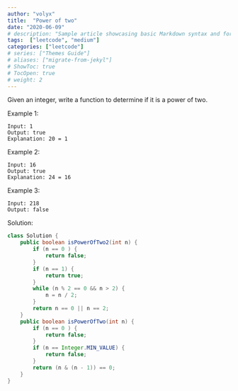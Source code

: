 ```yaml
---
author: "volyx"
title:  "Power of two"
date: "2020-06-09"
# description: "Sample article showcasing basic Markdown syntax and formatting for HTML elements."
tags:  ["leetcode", "medium"]
categories: ["leetcode"]
# series: ["Themes Guide"]
# aliases: ["migrate-from-jekyl"]
# ShowToc: true
# TocOpen: true
# weight: 2
---
```


Given an integer, write a function to determine if it is a power of two.

Example 1:
```
Input: 1
Output: true 
Explanation: 20 = 1
```

Example 2:
```
Input: 16
Output: true
Explanation: 24 = 16
```

Example 3:
```
Input: 218
Output: false
```


Solution:

```java
class Solution {
    public boolean isPowerOfTwo2(int n) {
        if (n == 0 ) {
            return false;
        }
        if (n == 1) {
            return true;
        }
        while (n % 2 == 0 && n > 2) {
            n = n / 2;
        }
        return n == 0 || n == 2;
    }
    public boolean isPowerOfTwo(int n) {
        if (n == 0 ) {
            return false;
        }
        if (n == Integer.MIN_VALUE) {
            return false;
        }
        return (n & (n - 1)) == 0;
    }
}
